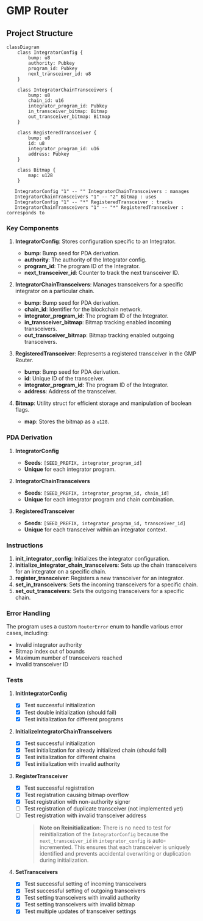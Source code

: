 # GMP Router

## Project Structure

```mermaid
classDiagram
    class IntegratorConfig {
        bump: u8
        authority: Pubkey
        program_id: Pubkey
        next_transceiver_id: u8
    }

    class IntegratorChainTransceivers {
        bump: u8
        chain_id: u16
        integrator_program_id: Pubkey
        in_transceiver_bitmap: Bitmap
        out_transceiver_bitmap: Bitmap
    }

    class RegisteredTransceiver {
        bump: u8
        id: u8
        integrator_program_id: u16
        address: Pubkey
    }

    class Bitmap {
        map: u128
    }

   IntegratorConfig "1" -- "" IntegratorChainTransceivers : manages
   IntegratorChainTransceivers "1" -- "2" Bitmap : uses
   IntegratorConfig "1" -- "*" RegisteredTransceiver : tracks
   IntegratorChainTransceivers "1" -- "*" RegisteredTransceiver : corresponds to
```

### Key Components

1. **IntegratorConfig**: Stores configuration specific to an Integrator.

   - **bump**: Bump seed for PDA derivation.
   - **authority**: The authority of the Integrator config.
   - **program_id**: The program ID of the Integrator.
   - **next_transceiver_id**: Counter to track the next transceiver ID.

2. **IntegratorChainTransceivers**: Manages transceivers for a specific integrator on a particular chain.

   - **bump**: Bump seed for PDA derivation.
   - **chain_id**: Identifier for the blockchain network.
   - **integrator_program_id**: The program ID of the Integrator.
   - **in_transceiver_bitmap**: Bitmap tracking enabled incoming transceivers.
   - **out_transceiver_bitmap**: Bitmap tracking enabled outgoing transceivers.

3. **RegisteredTransceiver**: Represents a registered transceiver in the GMP Router.

   - **bump**: Bump seed for PDA derivation.
   - **id**: Unique ID of the transceiver.
   - **integrator_program_id**: The program ID of the Integrator.
   - **address**: Address of the transceiver.

4. **Bitmap**: Utility struct for efficient storage and manipulation of boolean flags.

   - **map**: Stores the bitmap as a `u128`.

### PDA Derivation

1. **IntegratorConfig**

   - **Seeds**: `[SEED_PREFIX, integrator_program_id]`
   - **Unique** for each integrator program.

2. **IntegratorChainTransceivers**

   - **Seeds**: `[SEED_PREFIX, integrator_program_id, chain_id]`
   - **Unique** for each integrator program and chain combination.

3. **RegisteredTransceiver**

   - **Seeds**: `[SEED_PREFIX, integrator_program_id, transceiver_id]`
   - **Unique** for each transceiver within an integrator context.

### Instructions

1. **init_integrator_config**: Initializes the integrator configuration.
2. **initialize_integrator_chain_transceivers**: Sets up the chain transceivers for an integrator on a specific chain.
3. **register_transceiver**: Registers a new transceiver for an integrator.
4. **set_in_transceivers**: Sets the incoming transceivers for a specific chain.
5. **set_out_transceivers**: Sets the outgoing transceivers for a specific chain.

### Error Handling

The program uses a custom `RouterError` enum to handle various error cases, including:

- Invalid integrator authority
- Bitmap index out of bounds
- Maximum number of transceivers reached
- Invalid transceiver ID

### Tests

1. **InitIntegratorConfig**

   - [x] Test successful initialization
   - [x] Test double initialization (should fail)
   - [x] Test initialization for different programs

2. **InitializeIntegratorChainTransceivers**

   - [x] Test successful initialization
   - [x] Test initialization for already initialized chain (should fail)
   - [x] Test initialization for different chains
   - [x] Test initialization with invalid authority

3. **RegisterTransceiver**

   - [x] Test successful registration
   - [x] Test registration causing bitmap overflow
   - [x] Test registration with non-authority signer
   - [ ] Test registration of duplicate transceiver (not implemented yet)
   - [ ] Test registration with invalid transceiver address
     > **Note on Reinitialization:**
     > There is no need to test for reinitialization of the `IntegratorConfig` because the `next_transceiver_id` in `integrator_config` is auto-incremented. This ensures that each transceiver is uniquely identified and prevents accidental overwriting or duplication during initialization.

4. **SetTransceivers**
   - [x] Test successful setting of incoming transceivers
   - [x] Test successful setting of outgoing transceivers
   - [x] Test setting transceivers with invalid authority
   - [x] Test setting transceivers with invalid bitmap
   - [x] Test multiple updates of transceiver settings
